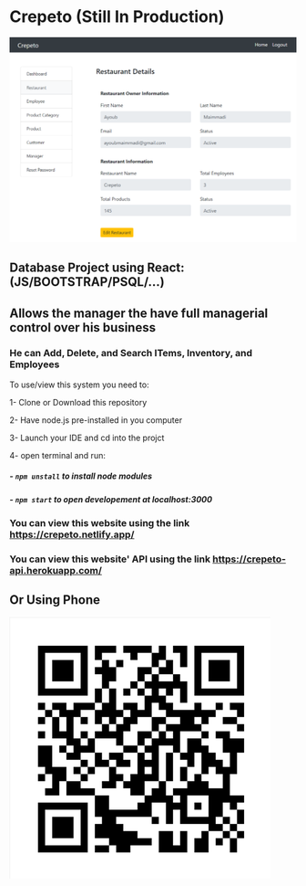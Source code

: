 # Crepeto (Still In Production)

![](client/public/crepeto.PNG)

## Database Project using React: (JS/BOOTSTRAP/PSQL/...)

## Allows the manager the have full managerial control over his business

### He can Add, Delete, and Search ITems, Inventory, and Employees

To use/view this system you need to:

1- Clone or Download this repository

2- Have node.js pre-installed in you computer

3- Launch your IDE and cd into the projct

4- open terminal and run:

##### - `npm unstall` to install node modules

##### - `npm start` to open developement at localhost:3000

### You can view this website using the link https://crepeto.netlify.app/

### You can view this website' API using the link https://crepeto-api.herokuapp.com/

## Or Using Phone

![](client/public/qrcode.PNG)
